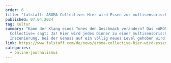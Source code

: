 ```yaml
---
order: 6
title: "falstaff: AROMA Collective: Hier wird Essen zur multisensorischen Kunst"
published: 07.04.2024
tag: Kultur
summary: "Kann der Klang eines Tones den Geschmack verändern? Das »AROMA
  Collective« sagt: Ja! Hier wird jedes Dinner zu einer multisensorischen
  Inszenierung, bei der Genuss auf ein völlig neues Level gehoben wird."
link: https://www.falstaff.com/de/news/aroma-collective-hier-wird-essen-zur-multisensorischen-kunst
categories:
  - online-journalismus
---
```

